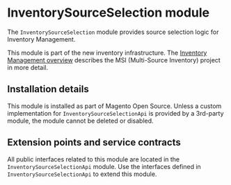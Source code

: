 # InventorySourceSelection module

The `InventorySourceSelection` module provides source selection logic for Inventory Management.

This module is part of the new inventory infrastructure. The
[Inventory Management overview](https://devdocs.magento.com/guides/v2.4/inventory/index.html)
describes the MSI (Multi-Source Inventory) project in more detail.

## Installation details

This module is installed as part of Magento Open Source. Unless a custom implementation for `InventorySourceSelectionApi`
is provided by a 3rd-party module, the module cannot be deleted or disabled.

## Extension points and service contracts

All public interfaces related to this module are located in the `InventorySourceSelectionApi` module.
Use the interfaces defined in `InventorySourceSelectionApi` to extend this module.
